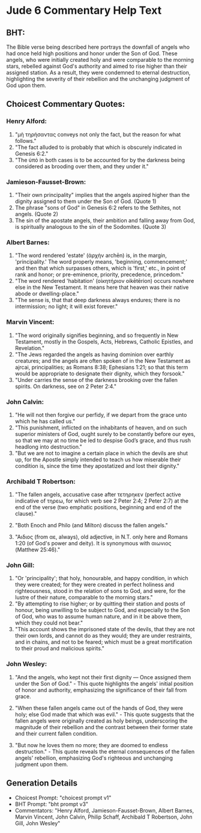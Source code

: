 # Jude 6 Commentary Help Text

## BHT:
The Bible verse being described here portrays the downfall of angels who had once held high positions and honor under the Son of God. These angels, who were initially created holy and were comparable to the morning stars, rebelled against God's authority and aimed to rise higher than their assigned station. As a result, they were condemned to eternal destruction, highlighting the severity of their rebellion and the unchanging judgment of God upon them.

## Choicest Commentary Quotes:
### Henry Alford:
1. "μὴ τηρήσαντας conveys not only the fact, but the reason for what follows."
2. "The fact alluded to is probably that which is obscurely indicated in Genesis 6:2."
3. "The ὑπό in both cases is to be accounted for by the darkness being considered as brooding over them, and they under it."

### Jamieson-Fausset-Brown:
1. "Their own principality" implies that the angels aspired higher than the dignity assigned to them under the Son of God. (Quote 1)
2. The phrase "sons of God" in Genesis 6:2 refers to the Sethites, not angels. (Quote 2)
3. The sin of the apostate angels, their ambition and falling away from God, is spiritually analogous to the sin of the Sodomites. (Quote 3)

### Albert Barnes:
1. "The word rendered 'estate' (ἀρχὴν archēn) is, in the margin, 'principality.' The word properly means, 'beginning, commencement;' and then that which surpasses others, which is 'first,' etc., in point of rank and honor; or pre-eminence, priority, precedence, princedom."
2. "The word rendered 'habitation' (οἰκητήριον oikētērion) occurs nowhere else in the New Testament. It means here that heaven was their native abode or dwelling-place."
3. "The sense is, that that deep darkness always endures; there is no intermission; no light; it will exist forever."

### Marvin Vincent:
1. "The word originally signifies beginning, and so frequently in New Testament, mostly in the Gospels, Acts, Hebrews, Catholic Epistles, and Revelation."
2. "The Jews regarded the angels as having dominion over earthly creatures; and the angels are often spoken of in the New Testament as ajrcai, principalities; as Romans 8:38; Ephesians 1:21; so that this term would be appropriate to designate their dignity, which they forsook."
3. "Under carries the sense of the darkness brooking over the fallen spirits. On darkness, see on 2 Peter 2:4."

### John Calvin:
1. "He will not then forgive our perfidy, if we depart from the grace unto which he has called us."
2. "This punishment, inflicted on the inhabitants of heaven, and on such superior ministers of God, ought surely to be constantly before our eyes, so that we may at no time be led to despise God’s grace, and thus rush headlong into destruction."
3. "But we are not to imagine a certain place in which the devils are shut up, for the Apostle simply intended to teach us how miserable their condition is, since the time they apostatized and lost their dignity."

### Archibald T Robertson:
1. "The fallen angels, accusative case after τετηρηκεν (perfect active indicative of τηρεω, for which verb see 2 Peter 2:4; 2 Peter 2:7) at the end of the verse (two emphatic positions, beginning and end of the clause)." 

2. "Both Enoch and Philo (and Milton) discuss the fallen angels." 

3. "Αιδιος (from αε, always), old adjective, in N.T. only here and Romans 1:20 (of God's power and deity). It is synonymous with αιωνιος (Matthew 25:46)."

### John Gill:
1. "Or 'principality'; that holy, honourable, and happy condition, in which they were created; for they were created in perfect holiness and righteousness, stood in the relation of sons to God, and were, for the lustre of their nature, comparable to the morning stars."
2. "By attempting to rise higher; or by quitting their station and posts of honour, being unwilling to be subject to God, and especially to the Son of God, who was to assume human nature, and in it be above them, which they could not bear."
3. "This account shows the imprisoned state of the devils, that they are not their own lords, and cannot do as they would; they are under restraints, and in chains, and not to be feared; which must be a great mortification to their proud and malicious spirits."

### John Wesley:
1. "And the angels, who kept not their first dignity — Once assigned them under the Son of God." - This quote highlights the angels' initial position of honor and authority, emphasizing the significance of their fall from grace.

2. "When these fallen angels came out of the hands of God, they were holy; else God made that which was evil." - This quote suggests that the fallen angels were originally created as holy beings, underscoring the magnitude of their rebellion and the contrast between their former state and their current fallen condition.

3. "But now he loves them no more; they are doomed to endless destruction." - This quote reveals the eternal consequences of the fallen angels' rebellion, emphasizing God's righteous and unchanging judgment upon them.


## Generation Details
- Choicest Prompt: "choicest prompt v1"
- BHT Prompt: "bht prompt v3"
- Commentators: "Henry Alford, Jamieson-Fausset-Brown, Albert Barnes, Marvin Vincent, John Calvin, Philip Schaff, Archibald T Robertson, John Gill, John Wesley"
